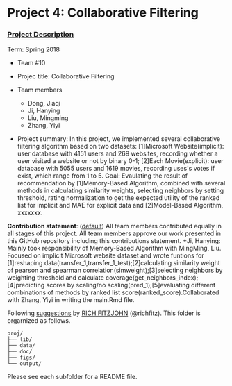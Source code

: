 # Project 4: Collaborative Filtering

### [Project Description](doc/project4_desc.md)

Term: Spring 2018

+ Team #10
+ Projec title: Collaborative Filtering
+ Team members
	+ Dong, Jiaqi
	+ Ji, Hanying
	+ Liu, Mingming
	+ Zhang, Yiyi

+ Project summary: 
In this project, we implemented several collaborative filtering algorithm based on two datasets:
[1]Microsoft Website(implicit): user database with 4151 users and 269 websites, recording whether a user visited a website or not by binary 0-1;
[2]Each Movie(explicit): user database with 5055 users and 1619 movies, recording uses's votes if exist, which range from 1 to 5.
Goal: Evaulating the result of recommendation by [1]Memory-Based Algorithm, combined with several methods in calculating similarity weights, selecting neighbors by setting threshold, rating normalization to get the expected utility of the ranked list for implicit and MAE for explicit data and [2]Model-Based Algorithm, xxxxxxx.
	
**Contribution statement**: ([default](doc/a_note_on_contributions.md)) All team members contributed equally in all stages of this project. All team members approve our work presented in this GitHub repository including this contributions statement. 
+Ji, Hanying: Mainly took responsibility of Memory-Based Algorithm with MingMing, Liu. Focused on implicit Microsoft website dataset and wrote funtions for [1]reshaping data(transfer_1,transfer_1_test);[2]calculating similarity weight of pearson and spearman correlation(simweight);[3]selecting neighbors by weighting threshold and calculate coverage(get_neighbors_index);[4]predicting scores by scaling/no scaling(pred_1);[5]evaluating different combinations of methods by ranked list score(ranked_score).Collaborated with Zhang, Yiyi in writing the main.Rmd file.

Following [suggestions](http://nicercode.github.io/blog/2013-04-05-projects/) by [RICH FITZJOHN](http://nicercode.github.io/about/#Team) (@richfitz). This folder is orgarnized as follows.

```
proj/
├── lib/
├── data/
├── doc/
├── figs/
└── output/
```

Please see each subfolder for a README file.
